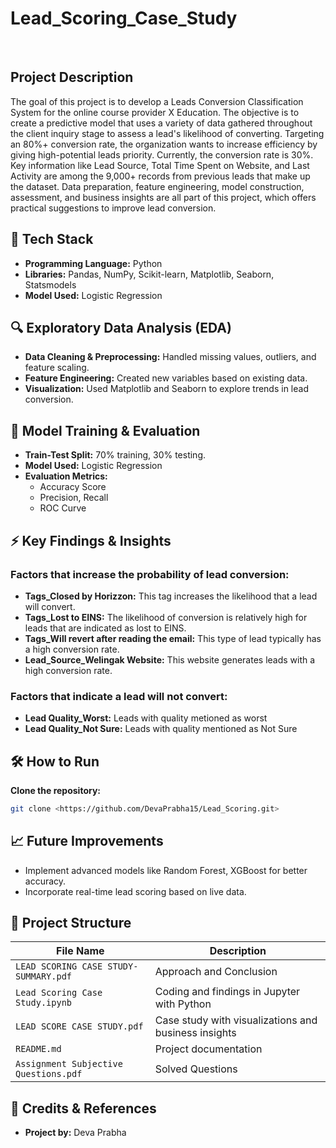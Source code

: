 # Lead_Scoring_Case_Study
</br>

## Project Description

The goal of this project is to develop a Leads Conversion Classification System for the online course provider X Education. The objective is to create a predictive model that uses a variety of data gathered throughout the client inquiry stage to assess a lead's likelihood of converting. Targeting an 80%+ conversion rate, the organization wants to increase efficiency by giving high-potential leads priority. Currently, the conversion rate is 30%. Key information like Lead Source, Total Time Spent on Website, and Last Activity are among the 9,000+ records from previous leads that make up the dataset. Data preparation, feature engineering, model construction, assessment, and business insights are all part of this project, which offers practical suggestions to improve lead conversion.

## 🔧 Tech Stack

- **Programming Language:** Python  
- **Libraries:** Pandas, NumPy, Scikit-learn, Matplotlib, Seaborn, Statsmodels  
- **Model Used:** Logistic Regression

## 🔍 Exploratory Data Analysis (EDA)

- **Data Cleaning & Preprocessing:** Handled missing values, outliers, and feature scaling.
- **Feature Engineering:** Created new variables based on existing data.
- **Visualization:** Used Matplotlib and Seaborn to explore trends in lead conversion.

## 🚀 Model Training & Evaluation

- **Train-Test Split:** 70% training, 30% testing.
- **Model Used:** Logistic Regression
- **Evaluation Metrics:**
  - Accuracy Score
  - Precision, Recall
  - ROC Curve

## ⚡ Key Findings & Insights

### Factors that increase the probability of lead conversion:
- **Tags_Closed by Horizzon:** This tag increases the likelihood that a lead will convert.
- **Tags_Lost to EINS:** The likelihood of conversion is relatively high for leads that are indicated as lost to EINS.
- **Tags_Will revert after reading the email:** This type of lead typically has a high conversion rate.
- **Lead_Source_Welingak Website:** This website generates leads with a high conversion rate.

### Factors that indicate a lead will not convert:
- **Lead Quality_Worst:** Leads with quality metioned as worst
- **Lead Quality_Not Sure:** Leads with quality mentioned as Not Sure

## 🛠 How to Run
**Clone the repository:**
   ```bash
   git clone <https://github.com/DevaPrabha15/Lead_Scoring.git>
```
## 📈 Future Improvements

- Implement advanced models like Random Forest, XGBoost for better accuracy.
- Incorporate real-time lead scoring based on live data.

## 📂 Project Structure  

| File Name                               | Description                                      |
|-----------------------------------------|------------------------------------------------|
| `LEAD SCORING CASE STUDY- SUMMARY.pdf`  | Approach and Conclusion                        |
| `Lead Scoring Case Study.ipynb`         | Coding and findings in Jupyter with Python |
| `LEAD SCORE CASE STUDY.pdf`             | Case study with visualizations and business insights |
| `README.md`                             | Project documentation                          |
| `Assignment Subjective Questions.pdf`   | Solved Questions                               |


## 📢 Credits & References

- **Project by:** Deva Prabha

